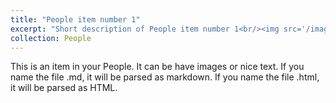 ```yaml
---
title: "People item number 1"
excerpt: "Short description of People item number 1<br/><img src='/images/500x300.png'>"
collection: People
---
```


This is an item in your People. It can be have images or nice text. If you name the file .md, it will be parsed as markdown. If you name the file .html, it will be parsed as HTML. 
